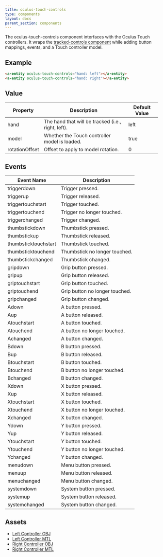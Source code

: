 ```yaml
---
title: oculus-touch-controls
type: components
layout: docs
parent_section: components
---
```


[trackedcontrols]: ./tracked-controls.md

The oculus-touch-controls component interfaces with the Oculus Touch controllers. It
wraps the [tracked-controls component][trackedcontrols] while adding button
mappings, events, and a Touch controller model.

## Example

```html
<a-entity oculus-touch-controls="hand: left"></a-entity>
<a-entity oculus-touch-controls="hand: right"></a-entity>
```

## Value

| Property             | Description                                        | Default Value        |
|----------------------|----------------------------------------------------|----------------------|
| hand                 | The hand that will be tracked (i.e., right, left). | left                 |
| model                | Whether the Touch controller model is loaded.      | true                 |
| rotationOffset       | Offset to apply to model rotation.                 | 0                    |

## Events

| Event Name           | Description                    |
| ----------           | -----------                    |
| triggerdown          | Trigger pressed.               |
| triggerup            | Trigger released.              |
| triggertouchstart    | Trigger touched.               |
| triggertouchend      | Trigger no longer touched.     |
| triggerchanged       | Trigger changed.               |
| thumbstickdown       | Thumbstick pressed.            |
| thumbstickup         | Thumbstick released.           |
| thumbsticktouchstart | Thumbstick touched.            |
| thumbsticktouchend   | Thumbstick no longer touched.  |
| thumbstickchanged    | Thumbstick changed.            |
| gripdown             | Grip button pressed.           |
| gripup               | Grip button released.          |
| griptouchstart       | Grip button touched.           |
| griptouchend         | Grip button no longer touched. |
| gripchanged          | Grip button changed.           |
| Adown                | A button pressed.              |
| Aup                  | A button released.             |
| Atouchstart          | A button touched.              |
| Atouchend            | A button no longer touched.    |
| Achanged             | A button changed.              |
| Bdown                | B button pressed.              |
| Bup                  | B button released.             |
| Btouchstart          | B button touched.              |
| Btouchend            | B button no longer touched.    |
| Bchanged             | B button changed.              |
| Xdown                | X button pressed.              |
| Xup                  | X button released.             |
| Xtouchstart          | X button touched.              |
| Xtouchend            | X button no longer touched.    |
| Xchanged             | X button changed.              |
| Ydown                | Y button pressed.              |
| Yup                  | Y button released.             |
| Ytouchstart          | Y button touched.              |
| Ytouchend            | Y button no longer touched.    |
| Ychanged             | Y button changed.              |
| menudown             | Menu button pressed.           |
| menuup               | Menu button released.          |
| menuchanged          | Menu button changed.           |
| systemdown           | System button pressed.         |
| systemup             | System button released.        |
| systemchanged        | System button changed.         |

## Assets

- [Left Controller OBJ](https://cdn.aframe.io/controllers/oculus/oculus-touch-controller-left.obj)
- [Left Controller MTL](https://cdn.aframe.io/controllers/oculus/oculus-touch-controller-left.mtl)
- [Right Controller OBJ](https://cdn.aframe.io/controllers/oculus/oculus-touch-controller-right.obj)
- [Right Controller MTL](https://cdn.aframe.io/controllers/oculus/oculus-touch-controller-right.mtl)
